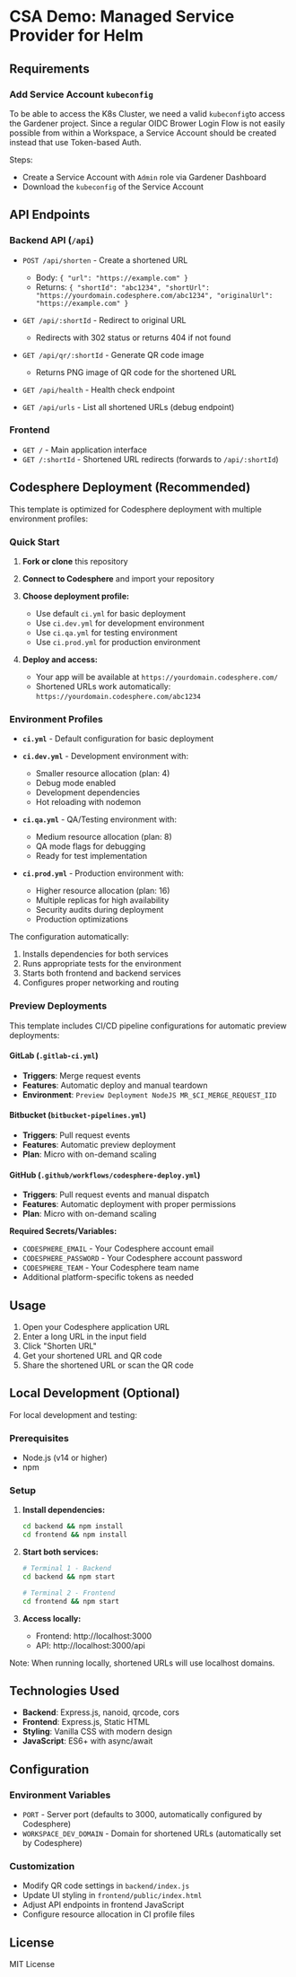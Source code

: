 # CSA Demo: Managed Service Provider for Helm

## Requirements

### Add Service Account `kubeconfig`

To be able to access the K8s Cluster, we need a valid `kubeconfig`to access the Gardener project. Since a regular OIDC Brower Login Flow is not easily possible from within a Workspace, a Service Account should be created instead that use Token-based Auth. 

Steps: 
* Create a Service Account with `Admin` role via Gardener Dashboard
* Download the `kubeconfig` of the Service Account 

## API Endpoints

### Backend API (`/api`)

- `POST /api/shorten` - Create a shortened URL
  - Body: `{ "url": "https://example.com" }`
  - Returns: `{ "shortId": "abc1234", "shortUrl": "https://yourdomain.codesphere.com/abc1234", "originalUrl": "https://example.com" }`

- `GET /api/:shortId` - Redirect to original URL
  - Redirects with 302 status or returns 404 if not found

- `GET /api/qr/:shortId` - Generate QR code image
  - Returns PNG image of QR code for the shortened URL

- `GET /api/health` - Health check endpoint
- `GET /api/urls` - List all shortened URLs (debug endpoint)

### Frontend

- `GET /` - Main application interface
- `GET /:shortId` - Shortened URL redirects (forwards to `/api/:shortId`)

## Codesphere Deployment (Recommended)

This template is optimized for Codesphere deployment with multiple environment profiles:

### Quick Start
1. **Fork or clone** this repository
2. **Connect to Codesphere** and import your repository  
3. **Choose deployment profile:**
   - Use default `ci.yml` for basic deployment
   - Use `ci.dev.yml` for development environment
   - Use `ci.qa.yml` for testing environment  
   - Use `ci.prod.yml` for production environment

4. **Deploy and access:**
   - Your app will be available at `https://yourdomain.codesphere.com/`
   - Shortened URLs work automatically: `https://yourdomain.codesphere.com/abc1234`

### Environment Profiles

- **`ci.yml`** - Default configuration for basic deployment
- **`ci.dev.yml`** - Development environment with:
  - Smaller resource allocation (plan: 4)
  - Debug mode enabled
  - Development dependencies
  - Hot reloading with nodemon

- **`ci.qa.yml`** - QA/Testing environment with:
  - Medium resource allocation (plan: 8)
  - QA mode flags for debugging
  - Ready for test implementation

- **`ci.prod.yml`** - Production environment with:
  - Higher resource allocation (plan: 16)
  - Multiple replicas for high availability
  - Security audits during deployment
  - Production optimizations

The configuration automatically:
1. Installs dependencies for both services
2. Runs appropriate tests for the environment
3. Starts both frontend and backend services
4. Configures proper networking and routing

### Preview Deployments

This template includes CI/CD pipeline configurations for automatic preview deployments:

#### GitLab (`.gitlab-ci.yml`)
- **Triggers**: Merge request events
- **Features**: Automatic deploy and manual teardown
- **Environment**: `Preview Deployment NodeJS MR_$CI_MERGE_REQUEST_IID`

#### Bitbucket (`bitbucket-pipelines.yml`)
- **Triggers**: Pull request events
- **Features**: Automatic preview deployment
- **Plan**: Micro with on-demand scaling

#### GitHub (`.github/workflows/codesphere-deploy.yml`)
- **Triggers**: Pull request events and manual dispatch
- **Features**: Automatic deployment with proper permissions
- **Plan**: Micro with on-demand scaling

**Required Secrets/Variables:**
- `CODESPHERE_EMAIL` - Your Codesphere account email
- `CODESPHERE_PASSWORD` - Your Codesphere account password
- `CODESPHERE_TEAM` - Your Codesphere team name
- Additional platform-specific tokens as needed

## Usage

1. Open your Codesphere application URL
2. Enter a long URL in the input field
3. Click "Shorten URL"
4. Get your shortened URL and QR code
5. Share the shortened URL or scan the QR code

## Local Development (Optional)

For local development and testing:

### Prerequisites
- Node.js (v14 or higher)
- npm

### Setup
1. **Install dependencies:**
   ```bash
   cd backend && npm install
   cd frontend && npm install
   ```

2. **Start both services:**
   ```bash
   # Terminal 1 - Backend
   cd backend && npm start
   
   # Terminal 2 - Frontend  
   cd frontend && npm start
   ```

3. **Access locally:**
   - Frontend: http://localhost:3000
   - API: http://localhost:3000/api

Note: When running locally, shortened URLs will use localhost domains.

## Technologies Used

- **Backend**: Express.js, nanoid, qrcode, cors
- **Frontend**: Express.js, Static HTML
- **Styling**: Vanilla CSS with modern design
- **JavaScript**: ES6+ with async/await

## Configuration

### Environment Variables

- `PORT` - Server port (defaults to 3000, automatically configured by Codesphere)
- `WORKSPACE_DEV_DOMAIN` - Domain for shortened URLs (automatically set by Codesphere)

### Customization

- Modify QR code settings in `backend/index.js`
- Update UI styling in `frontend/public/index.html`
- Adjust API endpoints in frontend JavaScript
- Configure resource allocation in CI profile files

## License

MIT License
